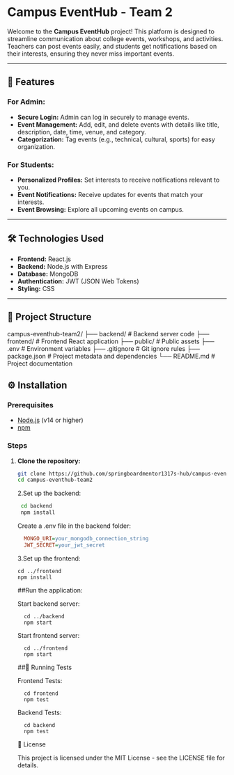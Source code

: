 # Campus EventHub - Team 2

Welcome to the **Campus EventHub** project! This platform is designed to streamline communication about college events, workshops, and activities. Teachers can post events easily, and students get notifications based on their interests, ensuring they never miss important events.

---

## 🚀 Features

### For Admin:
- **Secure Login:** Admin can log in securely to manage events.
- **Event Management:** Add, edit, and delete events with details like title, description, date, time, venue, and category.
- **Categorization:** Tag events (e.g., technical, cultural, sports) for easy organization.

### For Students:
- **Personalized Profiles:** Set interests to receive notifications relevant to you.
- **Event Notifications:** Receive updates for events that match your interests.
- **Event Browsing:** Explore all upcoming events on campus.

---

## 🛠️ Technologies Used
- **Frontend:** React.js
- **Backend:** Node.js with Express
- **Database:** MongoDB
- **Authentication:** JWT (JSON Web Tokens)
- **Styling:** CSS

---

## 📁 Project Structure

campus-eventhub-team2/
├── backend/ # Backend server code
├── frontend/ # Frontend React application
├── public/ # Public assets
├── .env # Environment variables
├── .gitignore # Git ignore rules
├── package.json # Project metadata and dependencies
└── README.md # Project documentation

## ⚙️ Installation

### Prerequisites
- [Node.js](https://nodejs.org/) (v14 or higher)
- [npm](https://www.npmjs.com/)

### Steps

1. **Clone the repository:**
   ```bash
   git clone https://github.com/springboardmentor1317s-hub/campus-eventhub-team2.git
   cd campus-eventhub-team2
   ```
   2.Set up the backend:
    ```bash
     cd backend
     npm install
   ```
   Create a .env file in the backend folder:
   ```ini
     MONGO_URI=your_mongodb_connection_string
     JWT_SECRET=your_jwt_secret
   ```
   3.Set up the frontend:
   ```
   cd ../frontend
   npm install
   ```

   ##Run the application:

     Start backend server:
     ```
       cd ../backend
       npm start
     ```

     Start frontend server:
     ```
       cd ../frontend
       npm start
     ```
   ##🧪 Running Tests

   Frontend Tests:
   ```
     cd frontend
     npm test
   ```

   Backend Tests:
   ```
     cd backend
     npm test
   ```
   📄 License

   This project is licensed under the MIT License - see the LICENSE
    file for details.

